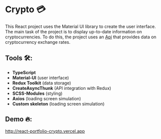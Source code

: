 # Crypto 💳

This React project uses the Material UI library to create the user interface. The main task of the project is to display up-to-date information on cryptocurrencies. To do this, the project uses an [Api](https://min-api.cryptocompare.com/) that provides data on cryptocurrency exchange rates. 

## Tools 🛠:
- **TypeScript**
- **Material-UI** (user interface)
- **Redux Toolkit** (data storage)
- **CreateAsyncThunk** (API integration with Redux)
- **SCSS-Modules** (styling)
- **Axios** (loading screen simulation)
- **Custom skeleton** (loading screen simulation)

## Demo 🔥:
http://react-portfolio-crypto.vercel.app
